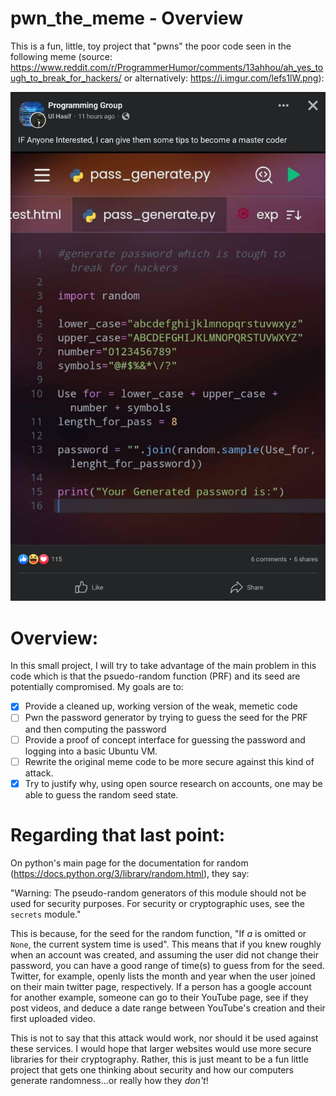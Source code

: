 # pwn_the_meme - Overview
This is a fun, little, toy project that "pwns" the poor code seen in the following meme (source: https://www.reddit.com/r/ProgrammerHumor/comments/13ahhou/ah_yes_tough_to_break_for_hackers/ or alternatively: https://i.imgur.com/lefs1lW.png):

<p align="center">
  <img src="lefs1lW.png" />
  <figure id="fig:1">
  </figure>
</p>

# Overview:
In this small project, I will try to take advantage of the main problem in this code which is that the psuedo-random function (PRF) and its seed are potentially compromised. My goals are to:
 - [x] Provide a cleaned up, working version of the weak, memetic code
 - [ ] Pwn the password generator by trying to guess the seed for the PRF and then computing the password
 - [ ] Provide a proof of concept interface for guessing the password and logging into a basic Ubuntu VM.
 - [ ] Rewrite the original meme code to be more secure against this kind of attack.
 - [x] Try to justify why, using open source research on accounts, one may be able to guess the random seed state.
 
# Regarding that last point:
On python's main page for the documentation for random (https://docs.python.org/3/library/random.html), they say:

"Warning: The pseudo-random generators of this module should not be used for security purposes. For security or cryptographic uses, see the `secrets` module."

This is because, for the seed for the random function, "If *a* is omitted or `None`, the current system time is used". This means that if you knew roughly when an account was created, and assuming the user did not change their password, you can have a good range of time(s) to guess from for the seed. Twitter, for example, openly lists the month and year when the user joined on their main twitter page, respectively. If a person has a google account for another example, someone can go to their YouTube page, see if they post videos, and deduce a date range between YouTube's creation and their first uploaded video.

This is not to say that this attack would work, nor should it be used against these services. I would hope that larger websites would use more secure libraries for their cryptography. Rather, this is just meant to be a fun little project that gets one thinking about security and how our computers generate randomness...or really how they *don't*!
